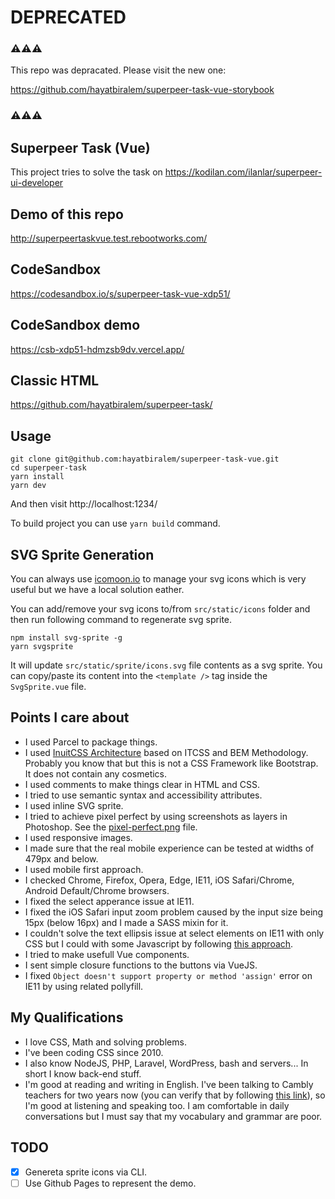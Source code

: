 # DEPRECATED

### ⚠️⚠️⚠️

This repo was depracated. Please visit the new one:

https://github.com/hayatbiralem/superpeer-task-vue-storybook

### ⚠️⚠️⚠️

## Superpeer Task (Vue)

This project tries to solve the task on https://kodilan.com/ilanlar/superpeer-ui-developer

## Demo of this repo

http://superpeertaskvue.test.rebootworks.com/

## CodeSandbox

https://codesandbox.io/s/superpeer-task-vue-xdp51/

## CodeSandbox demo

https://csb-xdp51-hdmzsb9dv.vercel.app/

## Classic HTML

https://github.com/hayatbiralem/superpeer-task/

## Usage

```
git clone git@github.com:hayatbiralem/superpeer-task-vue.git
cd superpeer-task
yarn install
yarn dev
```

And then visit http://localhost:1234/

To build project you can use `yarn build` command.

## SVG Sprite Generation

You can always use [icomoon.io](https://icomoon.io/app) to manage your svg icons which is very useful but we have a local solution eather.

You can add/remove your svg icons to/from `src/static/icons` folder and then run following command to regenerate svg sprite.

```
npm install svg-sprite -g
yarn svgsprite
```

It will update `src/static/sprite/icons.svg` file contents as a svg sprite. You can copy/paste its content into the `<template />` tag inside the `SvgSprite.vue` file.

## Points I care about

- I used Parcel to package things.
- I used [InuitCSS Architecture](https://github.com/inuitcss/inuitcss) based on ITCSS and BEM Methodology. Probably you know that but this is not a CSS Framework like Bootstrap. It does not contain any cosmetics.
- I used comments to make things clear in HTML and CSS.
- I tried to use semantic syntax and accessibility attributes.
- I used inline SVG sprite.
- I tried to achieve pixel perfect by using screenshots as layers in Photoshop. See the [pixel-perfect.png](pixel-perfect.png) file.
- I used responsive images.
- I made sure that the real mobile experience can be tested at widths of 479px and below.
- I used mobile first approach.
- I checked Chrome, Firefox, Opera, Edge, IE11, iOS Safari/Chrome, Android Default/Chrome browsers.
- I fixed the select apperance issue at IE11.
- I fixed the iOS Safari input zoom problem caused by the input size being 15px (below 16px) and I made a SASS mixin for it.
- I couldn't solve the text ellipsis issue at select elements on IE11 with only CSS but I could with some Javascript by following [this approach](https://nikitahl.com/text-overflow-ellipsis-on-select-tag/).
- I tried to make usefull Vue components.
- I sent simple closure functions to the buttons via VueJS.
- I fixed `Object doesn't support property or method 'assign'` error on IE11 by using related pollyfill.

## My Qualifications

- I love CSS, Math and solving problems.
- I've been coding CSS since 2010.
- I also know NodeJS, PHP, Laravel, WordPress, bash and servers... In short I know back-end stuff.
- I'm good at reading and writing in English. I've been talking to Cambly teachers for two years now (you can verify that by following [this link](https://www.cambly.com/en/certificate/verify/f8478219)), so I'm good at listening and speaking too. I am comfortable in daily conversations but I must say that my vocabulary and grammar are poor.

## TODO

- [x] Genereta sprite icons via CLI.
- [ ] Use Github Pages to represent the demo.
